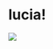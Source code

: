 # lucia!

[![](https://github-readme-stats.vercel.app/api/top-langs/?username=saturnaliam&layout=compact&langs_count=5&hide=Astro,CSS)](https://github.com/anuraghazra/github-readme-stats)
